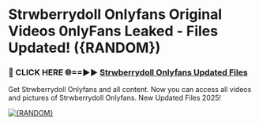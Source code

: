 # Strwberrydoll Onlyfans Original Videos 0nlyFans Leaked - Files Updated! ({RANDOM})

<h3>🔴 CLICK HERE 🌐==►► <a href="https://betterlinks.top/A2PfLJ" rel="nofollow">Strwberrydoll Onlyfans Updated Files</a></h3>

Get Strwberrydoll Onlyfans and all content. Now you can access all videos and pictures of Strwberrydoll Onlyfans. New Updated Files 2025!

[![{RANDOM}](https://i.imgur.com/ppqm5kG.gif)](https://betterlinks.top/A2PfLJ)